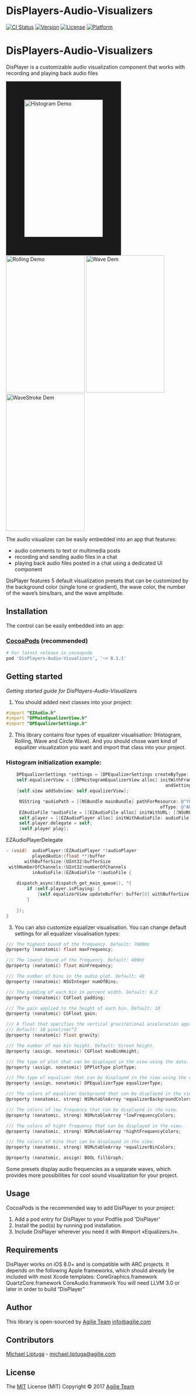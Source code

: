 # DisPlayers-Audio-Visualizers

[![CI Status](http://img.shields.io/travis/liptugamichael@gmail.com/DisPlayers-Audio-Visualizers.svg?style=flat)](https://travis-ci.org/liptugamichael@gmail.com/DisPlayers-Audio-Visualizers)
[![Version](https://img.shields.io/cocoapods/v/DisPlayers-Audio-Visualizers.svg?style=flat)](http://cocoapods.org/pods/DisPlayers-Audio-Visualizers)
[![License](https://img.shields.io/cocoapods/l/DisPlayers-Audio-Visualizers.svg?style=flat)](http://cocoapods.org/pods/DisPlayers-Audio-Visualizers)
[![Platform](https://img.shields.io/cocoapods/p/DisPlayers-Audio-Visualizers.svg?style=flat)](http://cocoapods.org/pods/DisPlayers-Audio-Visualizers)

# DisPlayers-Audio-Visualizers
DisPlayer is a customizable audio visualization component that works with recording and playing back audio files

<img src="https://cloud.githubusercontent.com/assets/11332192/24103061/c3197d9c-0d86-11e7-8563-335eb32e7a75.gif" alt="Histogram Demo" height="375" width="215" border ="50">   <img src="https://cloud.githubusercontent.com/assets/11332192/24104739/9e551c0a-0d8b-11e7-8c08-1c3663db1065.gif" alt="Rolling Demo" height="375" width="215">
<img src="https://cloud.githubusercontent.com/assets/11332192/24104119/0ad9faaa-0d8a-11e7-9889-31f5df7a8648.gif" alt="Wave Dem" height="375" width="215">   <img src="https://cloud.githubusercontent.com/assets/11332192/24104353/b4151578-0d8a-11e7-95f1-d267fab0ac49.gif" alt="WaveStroke Dem" height="375" width="215">

The audio visualizer can be easily embedded into an app that features:
* audio comments to text or multimedia posts
* recording and sending audio files in a chat
* playing back audio files posted in a chat using a dedicated UI component

DisPlayer features 5 default visualization presets that can be customized by the background color (single tone or gradient), the wave color, the number of the wave’s bins/bars, and the wave amplitude.

## Installation

The control can be easily embedded into an app:

### [CocoaPods](https://cocoapods.org/) (recommended)

````ruby
# For latest release in cocoapods
pod 'DisPlayers-Audio-Visualizers', '~> 0.1.1'
````

## Getting started

*Getting started guide for DisPlayers-Audio-Visualizers*
1) You should added next classes into your project:

 ````objective-c
#import "EZAudio.h" 
#import "DPMainEqualizerView.h"
#import "DPEqualizerSettings.h"
````

2) This library contains four types of equalizer visualisation: (Histogram, Rolling, Wave and Circle Wave). And you should chose want kind of equalizer visualization you want and import that class into your project.

### Histogram initialization example:

````objective-c
    DPEqualizerSettings *settings = [DPEqualizerSettings createByType: DPHistogram];
    self.equalizerView = [[DPHistogramEqualizerView alloc] initWithFrame: self.view.bounds 
                                                             andSettings: settings];
    [self.view addSubview: self.equalizerView];
````

````objective-c
     NSString *audioPath = [[NSBundle mainBundle] pathForResource: @"YOUR_AUDIO_FILE_PATH" 
                                                           ofType: @"AUDIO_FILE_TYPE"];
     EZAudioFile *audioFile = [[EZAudioFile alloc] initWithURL: [[NSURL alloc] initWithString: audioPath]];
     self.player = [[EZAudioPlayer alloc] initWithAudioFile: audioFile];
     self.player.delegate = self;
     [self.player play];
````

EZAudioPlayerDelegate

````objective-c
- (void)  audioPlayer:(EZAudioPlayer *)audioPlayer
          playedAudio:(float **)buffer
       withBufferSize:(UInt32)bufferSize
 withNumberOfChannels:(UInt32)numberOfChannels
          inAudioFile:(EZAudioFile *)audioFile {
          
    dispatch_async(dispatch_get_main_queue(), ^{
        if (self.player.isPlaying) {
            [self.equalizerView updateBuffer: buffer[0] withBufferSize:bufferSize];
        }
    
    });
}
````

3) You can also customize equalizer visualisation. You can change default settings for all equalizer visualisation types:
````objective-c
/// The highest bound of the frequency. Default: 7000Hz
@property (nonatomic) float maxFrequency;

/// The lowest bound of the frequency. Default: 400Hz
@property (nonatomic) float minFrequency;

/// The number of bins in the audio plot. Default: 40
@property (nonatomic) NSUInteger numOfBins;

/// The padding of each bin in percent width. Default: 0.2
@property (nonatomic) CGFloat padding;

/// The gain applied to the height of each bin. Default: 10
@property (nonatomic) CGFloat gain;

/// A float that specifies the vertical gravitational acceleration applied to each bin.
/// Default: 10 pixel/sec^2
@property (nonatomic) float gravity;

/// The number of max bin height. Default: Screen height.
@property (assign, nonatomic) CGFloat maxBinHeight;

/// The type of plot that can be displayed in the view using the data. Default: DPPlotTypeBuffer.
@property (assign, nonatomic) DPPlotType plotType;

/// The type of equalizer that can be displayed in the view using the data. Default: DPHistogram.
@property (assign, nonatomic) DPEqualizerType equalizerType;

/// The colors of equalizer background that can be displayed in the view.
@property (nonatomic, strong) NSMutableArray *equalizerBackgroundColors;

/// The colors of low frequency that can be displayed in the view.
@property (nonatomic, strong) NSMutableArray *lowFrequencyColors;

/// The colors of hight frequency that can be displayed in the view.
@property (nonatomic, strong) NSMutableArray *hightFrequencyColors;

/// The colors of bins that can be displayed in the view.
@property (nonatomic, strong) NSMutableArray *equalizerBinColors;

@property (nonatomic, assign) BOOL fillGraph;
````

Some presets display audio frequencies as a separate waves, which provides more possibilities for cool sound visualization for your project.

## Usage

CocoaPods is the recommended way to add DisPlayer to your project:
 
 1. Add a pod entry for DisPlayer to your Podfile pod 'DisPlayer'
 2. Install the pod(s) by running pod installation.
 3. Include DisPlayer wherever you need it with #import «Equalizers.h».

## Requirements

DisPlayer works on iOS 8.0+ and is compatible with ARC projects.
It depends on the following Apple frameworks, which should already be included with most Xcode templates:
CoreGraphics.framework
QuartzCore.framework 
CoreAudio.framework 
You will need LLVM 3.0 or later in order to build “DisPlayer”

## Author

This library is open-sourced by  [Agilie Team](https://www.agilie.com) <info@agilie.com>

## Contributors

[Michael Liptuga](https://github.com/Liptuga-Michael) - <michael.liptuga@agilie.com>

## License

The [MIT](LICENSE.MD) License (MIT) Copyright © 2017 [Agilie Team](https://www.agilie.com)
